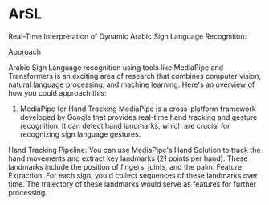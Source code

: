 # ArSL
Real-Time Interpretation of Dynamic Arabic Sign  Language Recognition:

 Approach

Arabic Sign Language recognition using tools like MediaPipe and Transformers is an exciting area of research that combines computer vision, natural language processing, and machine learning. Here's an overview of how you could approach this:

1. MediaPipe for Hand Tracking
MediaPipe is a cross-platform framework developed by Google that provides real-time hand tracking and gesture recognition. It can detect hand landmarks, which are crucial for recognizing sign language gestures.

Hand Tracking Pipeline: You can use MediaPipe's Hand Solution to track the hand movements and extract key landmarks (21 points per hand). These landmarks include the position of fingers, joints, and the palm.
Feature Extraction: For each sign, you'd collect sequences of these landmarks over time. The trajectory of these landmarks would serve as features for further processing.


